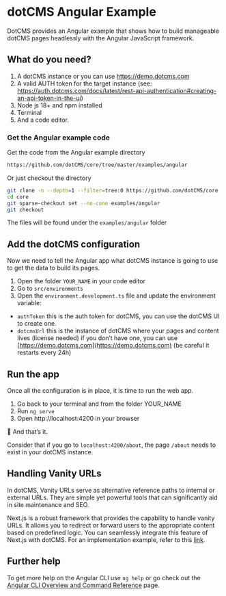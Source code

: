 # dotCMS Angular Example 

DotCMS provides an Angular example that shows how to build manageable dotCMS pages headlessly with the Angular JavaScript framework.

## What do you need?

1. A dotCMS instance or you can use https://demo.dotcms.com
2. A valid AUTH token for the target instance (see: https://auth.dotcms.com/docs/latest/rest-api-authentication#creating-an-api-token-in-the-ui)
3. Node js 18+ and npm installed
4. Terminal
5. And a code editor.

### Get the Angular example code

Get the code from the Angular example directory

```bash
https://github.com/dotCMS/core/tree/master/examples/angular
```

Or just checkout the directory

```bash 
git clone -n --depth=1 --filter=tree:0 https://github.com/dotCMS/core
cd core
git sparse-checkout set --no-cone examples/angular
git checkout
```
The files will be found under the `examples/angular` folder



## Add the dotCMS configuration

Now we need to tell the Angular app what dotCMS instance is going to use to get the data to build its pages.

1. Open the folder `YOUR_NAME` in your code editor
2. Go to `src/environments`
3. Open the `environment.development.ts` file and update the environment variable:

- `authToken` this is the auth token for dotCMS, you can use the dotCMS UI to create one.
- `dotcmsUrl` this is the instance of dotCMS where your pages and content lives (license needed) if you don’t have one, you can use [https://demo.dotcms.com](https://demo.dotcms.com) (be careful it restarts every 24h)

## Run the app

Once all the configuration is in place, it is time to run the web app.

1. Go back to your terminal and from the folder YOUR_NAME
2. Run `ng serve`
3. Open http://localhost:4200 in your browser

🎉 And that’s it.

Consider that if you go to `localhost:4200/about`, the page `/about` needs to exist in your dotCMS instance.

## Handling Vanity URLs

In dotCMS, Vanity URLs serve as alternative reference paths to internal or external URLs. They are simple yet powerful tools that can significantly aid in site maintenance and SEO.

Next.js is a robust framework that provides the capability to handle vanity URLs. It allows you to redirect or forward users to the appropriate content based on predefined logic. You can seamlessly integrate this feature of Next.js with dotCMS. For an implementation example, refer to this [link](https://github.com/dotCMS/core/blob/master/examples/nextjs/src/app/utils/index.js).

## Further help

To get more help on the Angular CLI use `ng help` or go check out the [Angular CLI Overview and Command Reference](https://angular.io/cli) page.
